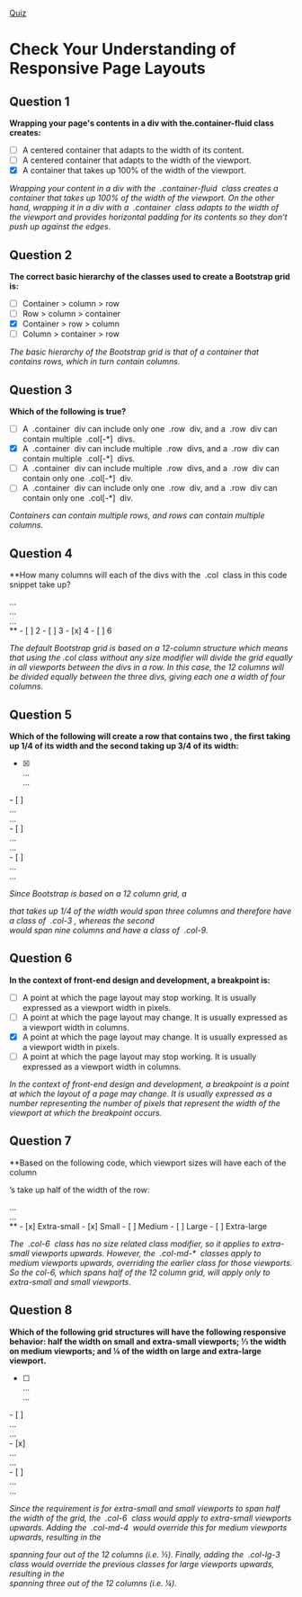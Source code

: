 [Quiz](https://openclassrooms.com/en/courses/5664281-create-responsive-websites-efficiently-with-bootstrap-4/exercises/3605)
# Check Your Understanding of Responsive Page Layouts

## Question 1
**Wrapping your page's contents in a div with the.container-fluid class creates:**
- [ ] A centered container that adapts to the width of its content.
- [ ] A centered container that adapts to the width of the viewport.
- [x] A container that takes up 100% of the width of the viewport.

_Wrapping your content in a div with the  .container-fluid  class creates a container that takes up 100% of the width of the viewport. On the other hand, wrapping it in a div with a  .container  class adapts to the width of the viewport and provides horizontal padding for its contents so they don’t push up against the edges._

## Question 2
**The correct basic hierarchy of the classes used to create a Bootstrap grid is:**
- [ ] Container > column > row
- [ ] Row > column > container
- [x] Container > row > column
- [ ] Column > container > row

_The basic hierarchy of the Bootstrap grid is that of a container that contains rows, which in turn contain columns._

## Question 3
**Which of the following is true?**
- [ ] A  .container  div can include only one  .row  div, and a  .row  div can contain multiple  .col[-*]  divs.
- [x] A  .container  div can include multiple  .row  divs, and a  .row  div can contain multiple  .col[-*]  divs.
- [ ] A  .container  div can include multiple  .row  divs, and a  .row  div can contain only one  .col[-*]  div.
- [ ] A  .container  div can include only one  .row  div, and a  .row  div can contain only one  .col[-*]  div.

_Containers can contain multiple rows, and rows can contain multiple columns._

## Question 4
**How many columns will each of the divs with the  .col  class in this code snippet take up?
<div class="row">
    <div class="col">
        ...
    </div>
    <div class="col">
        ...
    </div>
    <div class="col">
        ...
    </div>
</div>**
- [ ] 2
- [ ] 3
- [x] 4
- [ ] 6

_The default Bootstrap grid is based on a 12-column structure which means that using the .col class without any size modifier will divide the grid equally in all viewports between the divs in a row. In this case, the 12 columns will be divided equally between the three divs, giving each one a width of four columns._

## Question 5
**Which of the following will create a row that contains two <divs>, the first taking up 1/4 of its width and the second taking up 3/4 of its width:**
- [x] <div class="row">
    <div class="col-3">...</div>
    <div class="col-9">...</div>
</div>
- [ ] <div class="row">
    <div class="col-1">...</div>
    <div class="col-3">...</div>
</div>
- [ ] <div class="row">
    <div class="col-4">...</div>
    <div class="col-3">...</div>
</div>
- [ ] <div class="row">
    <div class="col-4">...</div>
    <div class="col-8">...</div>
</div>

_Since Bootstrap is based on a 12 column grid, a <div> that takes up 1/4 of the width would span three columns and therefore have a class of  .col-3 , whereas the second <div> would span nine columns and have a class of  .col-9._

## Question 6
**In the context of front-end design and development, a breakpoint is:**
- [ ] A point at which the page layout may stop working. It is usually expressed as a viewport width in pixels.
- [ ] A point at which the page layout may change. It is usually expressed as a viewport width in columns.
- [x] A point at which the page layout may change. It is usually expressed as a viewport width in pixels.
- [ ] A point at which the page layout may stop working. It is usually expressed as a viewport width in columns.

_In the context of front-end design and development, a breakpoint is a point at which the layout of a page may change. It is usually expressed as a number representing the number of pixels that represent the width of the viewport at which the breakpoint occurs._

## Question 7
**Based on the following code, which viewport sizes will have each of the column <div>’s take up half of the width of the row:
<div class="row">
    <div class="col-6 col-md-4">...</div>
    <div class="col-6 col-md-8">...</div>
</div>**
- [x] Extra-small
- [x] Small
- [ ] Medium
- [ ] Large
- [ ] Extra-large

_The  .col-6  class has no size related class modifier, so it applies to extra-small viewports upwards. However, the  .col-md-*  classes apply to medium viewports upwards, overriding the earlier class for those viewports. So the col-6, which spans half of the 12 column grid, will apply only to extra-small and small viewports._

## Question 8
**Which of the following grid structures will have the following responsive behavior: half the width on small and extra-small viewports; ⅓ the width on medium viewports; and ¼ of the width on large and extra-large viewport.**
- [ ] <div class="row">
    <div class="col-6 col-md-3 col-lg-4">
        ...
    </div>
        ...
</div>
- [ ] <div class="row">
    <div class="col-2 col-md-3 col-lg-4">
        ...
    </div>
        ...
</div>
- [x] <div class="row">
    <div class="col-6 col-md-4 col-lg-3">
        ...
    </div>
        ...
</div>
- [ ] <div class="row">
    <div class="col-sm-6 col-md-4 col-lg-3">
        ...
    </div>
        ...
</div>

_Since the requirement is for extra-small and small viewports to span half the width of the grid, the  .col-6  class would apply to extra-small viewports upwards. Adding the  .col-md-4  would override this for medium viewports upwards, resulting in the <div> spanning four out of the 12 columns (i.e. ⅓). Finally, adding the  .col-lg-3  class would override the previous classes for large viewports upwards, resulting in the <div> spanning three out of the 12 columns (i.e. ¼)._
